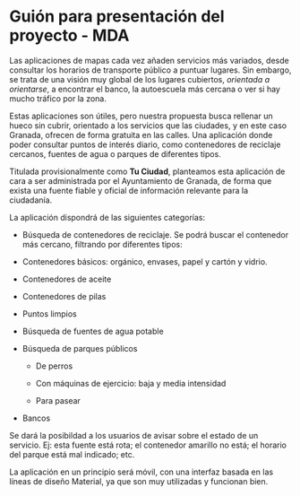 # Guión para presentación del proyecto - MDA

Las aplicaciones de mapas cada vez añaden servicios más variados, desde consultar los horarios de transporte público a puntuar lugares. Sin embargo, se trata de una visión muy global de los lugares cubiertos, *orientada a orientarse*, a encontrar el banco, la autoescuela más cercana o ver si hay mucho tráfico por la zona. 

Estas aplicaciones son útiles, pero nuestra propuesta busca rellenar un hueco sin cubrir, orientado a los servicios que las ciudades, y en este caso Granada, ofrecen de forma gratuita en las calles. Una aplicación donde poder consultar puntos de interés diario, como contenedores de reciclaje cercanos, fuentes de agua o parques de diferentes tipos. 

Titulada provisionalmente como **Tu Ciudad**, planteamos esta aplicación de cara a ser administrada por el Ayuntamiento de Granada, de forma que exista una fuente fiable y oficial de información relevante para la ciudadanía. 

La aplicación dispondrá de las siguientes categorías:

-  Búsqueda de contenedores de reciclaje. Se podrá buscar el contenedor más cercano, filtrando por diferentes tipos:

  - Contenedores básicos: orgánico, envases, papel y cartón y vidrio.

  - Contenedores de aceite 

  - Contenedores de pilas

  - Puntos limpios

- Búsqueda de fuentes de agua potable

- Búsqueda de parques públicos

  - De perros

  - Con máquinas de ejercicio: baja y media intensidad

  - Para pasear
 
 - Bancos

Se dará la posibildad a los usuarios de avisar sobre el estado de un servicio. Ej: esta fuente está rota; el contenedor amarillo no está; el horario del parque está mal indicado; etc.

La aplicación en un principio será móvil, con una interfaz basada en las líneas de diseño Material, ya que son muy utilizadas y funcionan bien.

​    

